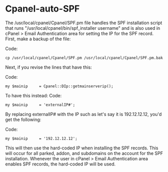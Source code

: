# Cpanel-auto-SPF

The /usr/local/cpanel/Cpanel/SPF.pm file handles the SPF installation script that runs "/usr/local/cpanel/bin/spf_installer username" and is also used in cPanel > Email Authentication area for setting the IP for the SPF record. First, make a backup of the file:

Code:
```
cp /usr/local/cpanel/Cpanel/SPF.pm /usr/local/cpanel/Cpanel/SPF.pm.bak
```
Next, if you revise the lines that have this:

Code:
```
my $mainip     = Cpanel::DIp::getmainserverip();
```
To have this instead:
Code:
```
my $mainip     = 'externalIP#';
```
By replacing externalIP# with the IP such as let's say it is 192.12.12.12, you'd get the following:

Code:
```
my $mainip     = '192.12.12.12';
```
This will then use the hard-coded IP when installing the SPF records. This will occur for all parked, addon, and subdomains on the account for the SPF installation. Whenever the user in cPanel > Email Authentication area enables SPF records, the hard-coded IP will be used.
